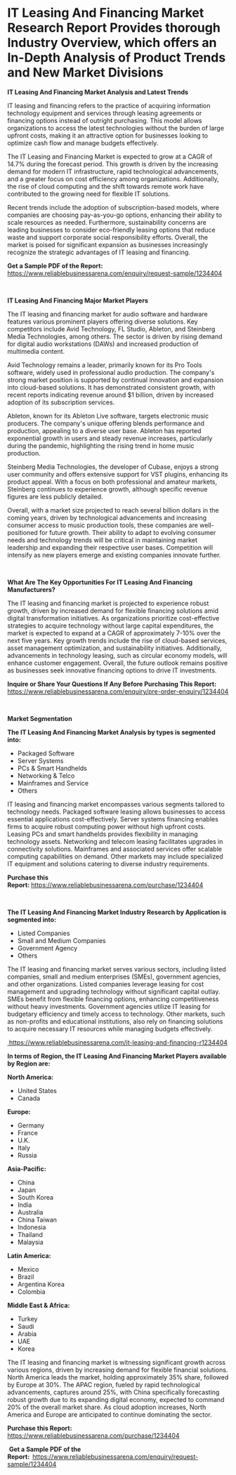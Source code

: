 <p><h1>IT Leasing And Financing Market Research Report Provides thorough Industry Overview, which offers an In-Depth Analysis of Product Trends and New Market Divisions</h1></p><p><strong>IT Leasing And Financing Market Analysis and Latest Trends</strong></p>
<p><p>IT leasing and financing refers to the practice of acquiring information technology equipment and services through leasing agreements or financing options instead of outright purchasing. This model allows organizations to access the latest technologies without the burden of large upfront costs, making it an attractive option for businesses looking to optimize cash flow and manage budgets effectively.</p><p>The IT Leasing and Financing Market is expected to grow at a CAGR of 14.7% during the forecast period. This growth is driven by the increasing demand for modern IT infrastructure, rapid technological advancements, and a greater focus on cost efficiency among organizations. Additionally, the rise of cloud computing and the shift towards remote work have contributed to the growing need for flexible IT solutions. </p><p>Recent trends include the adoption of subscription-based models, where companies are choosing pay-as-you-go options, enhancing their ability to scale resources as needed. Furthermore, sustainability concerns are leading businesses to consider eco-friendly leasing options that reduce waste and support corporate social responsibility efforts. Overall, the market is poised for significant expansion as businesses increasingly recognize the strategic advantages of IT leasing and financing.</p></p>
<p><strong>Get a Sample PDF of the Report:&nbsp;</strong> <a href="https://www.reliablebusinessarena.com/enquiry/request-sample/1234404?utm_campaign=3646&utm_medium=2&utm_source=Github&utm_content=ia&utm_term=19042025&utm_id=it-leasing-and-financing">https://www.reliablebusinessarena.com/enquiry/request-sample/1234404</a></p>
<p>&nbsp;</p>
<p><strong>IT Leasing And Financing Major Market Players</strong></p>
<p><p>The IT leasing and financing market for audio software and hardware features various prominent players offering diverse solutions. Key competitors include Avid Technology, FL Studio, Ableton, and Steinberg Media Technologies, among others. The sector is driven by rising demand for digital audio workstations (DAWs) and increased production of multimedia content.</p><p>Avid Technology remains a leader, primarily known for its Pro Tools software, widely used in professional audio production. The company's strong market position is supported by continual innovation and expansion into cloud-based solutions. It has demonstrated consistent growth, with recent reports indicating revenue around $1 billion, driven by increased adoption of its subscription services.</p><p>Ableton, known for its Ableton Live software, targets electronic music producers. The company's unique offering blends performance and production, appealing to a diverse user base. Ableton has reported exponential growth in users and steady revenue increases, particularly during the pandemic, highlighting the rising trend in home music production.</p><p>Steinberg Media Technologies, the developer of Cubase, enjoys a strong user community and offers extensive support for VST plugins, enhancing its product appeal. With a focus on both professional and amateur markets, Steinberg continues to experience growth, although specific revenue figures are less publicly detailed.</p><p>Overall, with a market size projected to reach several billion dollars in the coming years, driven by technological advancements and increasing consumer access to music production tools, these companies are well-positioned for future growth. Their ability to adapt to evolving consumer needs and technology trends will be critical in maintaining market leadership and expanding their respective user bases. Competition will intensify as new players emerge and existing companies innovate further.</p></p>
<p>&nbsp;</p>
<p><strong>What Are The Key Opportunities For IT Leasing And Financing Manufacturers?</strong></p>
<p><p>The IT leasing and financing market is projected to experience robust growth, driven by increased demand for flexible financing solutions amid digital transformation initiatives. As organizations prioritize cost-effective strategies to acquire technology without large capital expenditures, the market is expected to expand at a CAGR of approximately 7-10% over the next five years. Key growth trends include the rise of cloud-based services, asset management optimization, and sustainability initiatives. Additionally, advancements in technology leasing, such as circular economy models, will enhance customer engagement. Overall, the future outlook remains positive as businesses seek innovative financing options to drive IT investments.</p></p>
<p><strong>Inquire or Share Your Questions If Any Before Purchasing This Report:</strong> <a href="https://www.reliablebusinessarena.com/enquiry/pre-order-enquiry/1234404?utm_campaign=3646&utm_medium=2&utm_source=Github&utm_content=ia&utm_term=19042025&utm_id=it-leasing-and-financing">https://www.reliablebusinessarena.com/enquiry/pre-order-enquiry/1234404</a></p>
<p>&nbsp;</p>
<p><strong>Market Segmentation</strong></p>
<p><strong>The IT Leasing And Financing Market Analysis by types is segmented into:</strong></p>
<p><ul><li>Packaged Software</li><li>Server Systems</li><li>PCs & Smart Handhelds</li><li>Networking & Telco</li><li>Mainframes and Service</li><li>Others</li></ul></p>
<p><p>IT leasing and financing market encompasses various segments tailored to technology needs. Packaged software leasing allows businesses to access essential applications cost-effectively. Server systems financing enables firms to acquire robust computing power without high upfront costs. Leasing PCs and smart handhelds provides flexibility in managing technology assets. Networking and telecom leasing facilitates upgrades in connectivity solutions. Mainframes and associated services offer scalable computing capabilities on demand. Other markets may include specialized IT equipment and solutions catering to diverse industry requirements.</p></p>
<p><strong>Purchase this Report:&nbsp;</strong><a href="https://www.reliablebusinessarena.com/purchase/1234404?utm_campaign=3646&utm_medium=2&utm_source=Github&utm_content=ia&utm_term=19042025&utm_id=it-leasing-and-financing">https://www.reliablebusinessarena.com/purchase/1234404</a></p>
<p>&nbsp;</p>
<p><strong>The IT Leasing And Financing Market Industry Research by Application is segmented into:</strong></p>
<p><ul><li>Listed Companies</li><li>Small and Medium Companies</li><li>Government Agency</li><li>Others</li></ul></p>
<p><p>The IT leasing and financing market serves various sectors, including listed companies, small and medium enterprises (SMEs), government agencies, and other organizations. Listed companies leverage leasing for cost management and upgrading technology without significant capital outlay. SMEs benefit from flexible financing options, enhancing competitiveness without heavy investments. Government agencies utilize IT leasing for budgetary efficiency and timely access to technology. Other markets, such as non-profits and educational institutions, also rely on financing solutions to acquire necessary IT resources while managing budgets effectively.</p></p>
<p><a href="https://www.reliablebusinessarena.com/it-leasing-and-financing-r1234404?utm_campaign=3646&utm_medium=2&utm_source=Github&utm_content=ia&utm_term=19042025&utm_id=it-leasing-and-financing">&nbsp;https://www.reliablebusinessarena.com/it-leasing-and-financing-r1234404</a></p>
<p><strong>In terms of Region, the IT Leasing And Financing Market Players available by Region are:</strong></p>
<p>
    <p> <strong> North America: </strong>
        <ul>
            <li>United States</li>
            <li>Canada</li>
        </ul>
        </p> 
    <p> <strong> Europe: </strong>
        <ul>
            <li>Germany</li>
            <li>France</li>
            <li>U.K.</li>
            <li>Italy</li>
            <li>Russia</li>
        </ul>
        </p> 
    <p> <strong> Asia-Pacific: </strong>
        <ul>
            <li>China</li>
            <li>Japan</li>
            <li>South Korea</li>
            <li>India</li>
            <li>Australia</li>
            <li>China Taiwan</li>
            <li>Indonesia</li>
            <li>Thailand</li>
            <li>Malaysia</li>
        </ul>
        </p> 
    <p> <strong> Latin America: </strong>
        <ul>
            <li>Mexico</li>
            <li>Brazil</li>
            <li>Argentina Korea</li>
            <li>Colombia</li>
        </ul>
        </p> 
    <p> <strong> Middle East & Africa: </strong>
        <ul>
            <li>Turkey</li>
            <li>Saudi</li>
            <li>Arabia</li>
            <li>UAE</li>
            <li>Korea</li>
        </ul>
    </p>
    </p>
<p><p>The IT leasing and financing market is witnessing significant growth across various regions, driven by increasing demand for flexible financial solutions. North America leads the market, holding approximately 35% share, followed by Europe at 30%. The APAC region, fueled by rapid technological advancements, captures around 25%, with China specifically forecasting robust growth due to its expanding digital economy, expected to command 20% of the overall market share. As cloud adoption increases, North America and Europe are anticipated to continue dominating the sector.</p></p>
<p><strong>Purchase this Report: </strong><a href="https://www.reliablebusinessarena.com/purchase/1234404?utm_campaign=3646&utm_medium=2&utm_source=Github&utm_content=ia&utm_term=19042025&utm_id=it-leasing-and-financing">https://www.reliablebusinessarena.com/purchase/1234404</a></p>
<p>&nbsp;<strong>Get a Sample PDF of the Report:&nbsp;&nbsp;</strong><a href="https://www.reliablebusinessarena.com/enquiry/request-sample/1234404?utm_campaign=3646&utm_medium=2&utm_source=Github&utm_content=ia&utm_term=19042025&utm_id=it-leasing-and-financing">https://www.reliablebusinessarena.com/enquiry/request-sample/1234404</a></p>
<p><strong></strong></p>
<p><p></p><p></p><p></p></p>